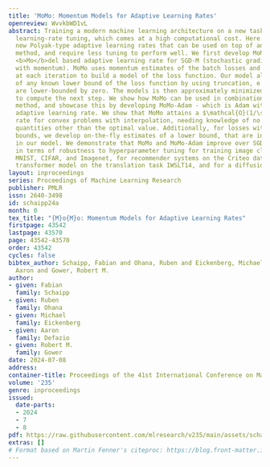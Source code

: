 ```yaml
---
title: 'MoMo: Momentum Models for Adaptive Learning Rates'
openreview: WvvkbWD1vL
abstract: Training a modern machine learning architecture on a new task requires extensive
  learning-rate tuning, which comes at a high computational cost. Here we develop
  new Polyak-type adaptive learning rates that can be used on top of any momentum
  method, and require less tuning to perform well. We first develop MoMo, a <b>Mo</b>mentum
  <b>Mo</b>del based adaptive learning rate for SGD-M (stochastic gradient descent
  with momentum). MoMo uses momentum estimates of the batch losses and gradients sampled
  at each iteration to build a model of the loss function. Our model also makes use
  of any known lower bound of the loss function by using truncation, e.g. most losses
  are lower-bounded by zero. The models is then approximately minimized at each iteration
  to compute the next step. We show how MoMo can be used in combination with any momentum-based
  method, and showcase this by developing MoMo-Adam - which is Adam with our new model-based
  adaptive learning rate. We show that MoMo attains a $\mathcal{O}(1/\sqrt{K})$ convergence
  rate for convex problems with interpolation, needing knowledge of no problem-specific
  quantities other than the optimal value. Additionally, for losses with unknown lower
  bounds, we develop on-the-fly estimates of a lower bound, that are incorporated
  in our model. We demonstrate that MoMo and MoMo-Adam improve over SGD-M and Adam
  in terms of robustness to hyperparameter tuning for training image classifiers on
  MNIST, CIFAR, and Imagenet, for recommender systems on the Criteo dataset, for a
  transformer model on the translation task IWSLT14, and for a diffusion model.
layout: inproceedings
series: Proceedings of Machine Learning Research
publisher: PMLR
issn: 2640-3498
id: schaipp24a
month: 0
tex_title: "{M}o{M}o: Momentum Models for Adaptive Learning Rates"
firstpage: 43542
lastpage: 43570
page: 43542-43570
order: 43542
cycles: false
bibtex_author: Schaipp, Fabian and Ohana, Ruben and Eickenberg, Michael and Defazio,
  Aaron and Gower, Robert M.
author:
- given: Fabian
  family: Schaipp
- given: Ruben
  family: Ohana
- given: Michael
  family: Eickenberg
- given: Aaron
  family: Defazio
- given: Robert M.
  family: Gower
date: 2024-07-08
address:
container-title: Proceedings of the 41st International Conference on Machine Learning
volume: '235'
genre: inproceedings
issued:
  date-parts:
  - 2024
  - 7
  - 8
pdf: https://raw.githubusercontent.com/mlresearch/v235/main/assets/schaipp24a/schaipp24a.pdf
extras: []
# Format based on Martin Fenner's citeproc: https://blog.front-matter.io/posts/citeproc-yaml-for-bibliographies/
---
```

